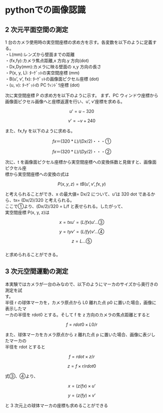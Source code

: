# pythonでの画像認識

## 2 次元平面空間の測定  
1 台のカメラ使用時の実空間座標の求め方を示す。各変数を以下のように定義する。  
・L(mm):レンズから壁面までの距離  
・(fx,fy):カメラ焦点距離,x 方向.y 方向(dot)  
・Dx,Dy(mm):カメラに映る壁面の x,y 方向の長さ  
・P(x, y, L): ﾀｰｹﾞｯﾄの実空間座標 (mm)  
・B(u’, v’, fx): ﾀｰｹﾞｯﾄの画像面ピクセル座標 (dot)  
・(u, v): ﾀｰｹﾞｯﾄの PC ｳｨﾝﾄﾞｳ座標 (dot)  

次に実空間座標 P の求め方を以下のように示す。 
まず、PC ウィンドウ座標から画像面ピクセル画像へと座標返還を行い、u’, v’座標を求める。  

$$u’ = u - 320$$

$$v’ = -v + 240$$  

また、fx,fy を以下のように求める。 

$$fx＝(320*L)/(Dx/2)・・・①$$  

$$fx＝(320*L)/(Dy/2)・・・②$$

次に、t を画像面ピクセル座標から実空間座標への変換係数と見做すと、画像面ピクセル座  
標から実空間座標への変換の式は  

$$P(x, y, z) = t B(u’, v’, fx,y)$$

と考えられることができ、x の最大値= Dx/2 について、u’は 320 dot であるから、tx= 
(Dx/2)/320 と考えられる。  
ここで①より、(Dx/2)/320 = L/f と表せられる。したがって、  
実空間座標 P(x, y, z)は  

$$x = tx u’ = (L/fx)u’…③$$  

$$y = ty v’ = (L/fy)v’…④$$  

$$z = L…⑤$$  
と求められることができる。  


## 3 次元空間運動の測定 
本実験ではカメラが一台のみなので、以下のようにマーカのサイズから奥行きの測定を試  
す。  
半径 r の球体マーカを，カメラ原点から L0 離れた点 p0 に置いた場合，画像に表示したマ  
ーカの半径を rdot0 とする。そして f を z 方向のカメラの焦点距離とすると  

$$f = rdot0 × L0 / r$$  

また、球体マーカをカメラ原点から z 離れた点 p に置いた場合、画像に表ジしたマーカの  
半径を rdot とすると  

$$f = rdot × z / r$$  

$$z = f × r / rdot0$$  

式③、④より、 

$$x = (z / fx)×u’$$  

$$y = (z / fy)×v’$$  

と 3 次元上の球体マーカの座標も求めることができる  